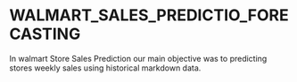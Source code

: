 # WALMART_SALES_PREDICTIO_FORECASTING
In walmart Store Sales Prediction our main objective was to predicting stores weekly sales using historical markdown data.
